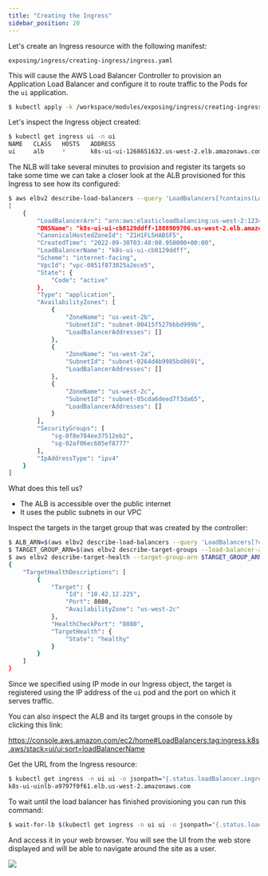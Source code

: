 ```yaml
---
title: "Creating the Ingress"
sidebar_position: 20
---
```


Let's create an Ingress resource with the following manifest:

```file
exposing/ingress/creating-ingress/ingress.yaml
```

This will cause the AWS Load Balancer Controller to provision an Application Load Balancer and configure it to route traffic to the Pods for the `ui` application.

```bash timeout=180 hook=add-ingress hookTimeout=430
$ kubectl apply -k /workspace/modules/exposing/ingress/creating-ingress
```

Let's inspect the Ingress object created:

```bash
$ kubectl get ingress ui -n ui
NAME   CLASS   HOSTS   ADDRESS                                            PORTS   AGE
ui     alb     *       k8s-ui-ui-1268651632.us-west-2.elb.amazonaws.com   80      15s
```

The NLB will take several minutes to provision and register its targets so take some time we can take a closer look at the ALB provisioned for this Ingress to see how its configured:

```bash
$ aws elbv2 describe-load-balancers --query 'LoadBalancers[?contains(LoadBalancerName, `k8s-ui-ui`) == `true`]'
[
    {
        "LoadBalancerArn": "arn:aws:elasticloadbalancing:us-west-2:1234567890:loadbalancer/app/k8s-ui-ui-cb8129ddff/f62a7bc03db28e7c",
        "DNSName": "k8s-ui-ui-cb8129ddff-1888909706.us-west-2.elb.amazonaws.com",
        "CanonicalHostedZoneId": "Z1H1FL5HABSF5",
        "CreatedTime": "2022-09-30T03:40:00.950000+00:00",
        "LoadBalancerName": "k8s-ui-ui-cb8129ddff",
        "Scheme": "internet-facing",
        "VpcId": "vpc-0851f873025a2ece5",
        "State": {
            "Code": "active"
        },
        "Type": "application",
        "AvailabilityZones": [
            {
                "ZoneName": "us-west-2b",
                "SubnetId": "subnet-00415f527bbbd999b",
                "LoadBalancerAddresses": []
            },
            {
                "ZoneName": "us-west-2a",
                "SubnetId": "subnet-0264d4b9985bd8691",
                "LoadBalancerAddresses": []
            },
            {
                "ZoneName": "us-west-2c",
                "SubnetId": "subnet-05cda6deed7f3da65",
                "LoadBalancerAddresses": []
            }
        ],
        "SecurityGroups": [
            "sg-0f8e704ee37512eb2",
            "sg-02af06ec605ef8777"
        ],
        "IpAddressType": "ipv4"
    }
]
```

What does this tell us?

* The ALB is accessible over the public internet
* It uses the public subnets in our VPC

Inspect the targets in the target group that was created by the controller:

```bash
$ ALB_ARN=$(aws elbv2 describe-load-balancers --query 'LoadBalancers[?contains(LoadBalancerName, `k8s-ui-ui`) == `true`].LoadBalancerArn' | jq -r '.[0]')
$ TARGET_GROUP_ARN=$(aws elbv2 describe-target-groups --load-balancer-arn $ALB_ARN | jq -r '.TargetGroups[0].TargetGroupArn')
$ aws elbv2 describe-target-health --target-group-arn $TARGET_GROUP_ARN
{
    "TargetHealthDescriptions": [
        {
            "Target": {
                "Id": "10.42.12.225",
                "Port": 8080,
                "AvailabilityZone": "us-west-2c"
            },
            "HealthCheckPort": "8080",
            "TargetHealth": {
                "State": "healthy"
            }
        }
    ]
}
```

Since we specified using IP mode in our Ingress object, the target is registered using the IP address of the `ui` pod and the port on which it serves traffic.

You can also inspect the ALB and its target groups in the console by clicking this link:

https://console.aws.amazon.com/ec2/home#LoadBalancers:tag:ingress.k8s.aws/stack=ui/ui;sort=loadBalancerName

Get the URL from the Ingress resource:

```bash
$ kubectl get ingress -n ui ui -o jsonpath="{.status.loadBalancer.ingress[*].hostname}{'\n'}"
k8s-ui-uinlb-a9797f0f61.elb.us-west-2.amazonaws.com
```

To wait until the load balancer has finished provisioning you can run this command:

```bash
$ wait-for-lb $(kubectl get ingress -n ui ui -o jsonpath="{.status.loadBalancer.ingress[*].hostname}{'\n'}")
```

And access it in your web browser. You will see the UI from the web store displayed and will be able to navigate around the site as a user.

<browser url="http://k8s-ui-ui-a9797f0f61.elb.us-west-2.amazonaws.com">
<img src={require('@site/static/img/sample-app-screens/home.png').default}/>
</browser>